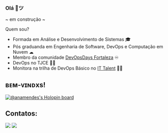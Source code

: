 ### Olá 👋ツ
~ em construção ~ 

Quem sou? 
- Formada em Análise e Desenvolvimento de Sistemas 🎓
- Pós graduanda em Engenharia de Software, DevOps e Computação em Nuvem ☁ 
- Membro da comunidade [DevOpsDays Fortaleza](https://devopsdays.org/events/2023-fortaleza/contact) ♾️
- DevOps no TJCE 👩‍💻
- Monitora na trilha de DevOps Básico no [IT Talent](https://programaittalent.com.br/) 👩‍🏫

<!--
**Ana138/Ana138** is a ✨ _special_ ✨ repository because its `README.md` (this file) appears on your GitHub profile.

Here are some ideas to get you started:

- 🌱 Estudando Python
- 😄 Pronouns: Ela/Dela
-->
## ʙᴇᴍ-ᴠɪɴᴅxs!

 

  [![@anamendes's Holopin board](https://holopin.me/anamendes)](https://holopin.io/@anamendes)
  
  
## Contatos:  
<div> 
  <a href = "mailto:anajessica.mdo@gmail.com"><img src="https://img.shields.io/badge/-Gmail-%23333?style=for-the-badge&logo=gmail&logoColor=red" target="_blank"></a>
    <a href="https://www.linkedin.com/in/ana-mdo/" target="_blank"><img src="https://img.shields.io/badge/-LinkedIn-%230077B5?style=for-the-badge&logo=linkedin&logoColor=white" target="_blank"></a> 
 
</div>

